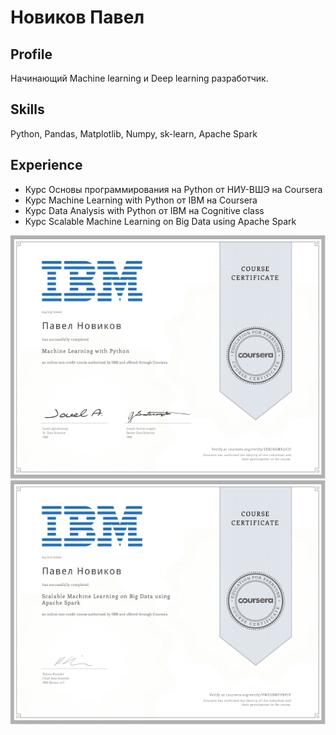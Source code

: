 # Новиков Павел

## Profile
Начинающий Machine learning и Deep learning  разработчик.

## Skills
Python, Pandas, Matplotlib, Numpy, sk-learn, Apache Spark

## Experience
* Курс Основы программирования на Python от НИУ-ВШЭ на Coursera
* Курс Machine Learning with Python от IBM на Coursera
* Курс Data Analysis with Python от IBM на Cognitive class 
* Курс Scalable Machine Learning on Big Data using Apache Spark

![](https://github.com/pablopicass/library/blob/master/Coursera%20ML%20small.jpg) 
![](https://github.com/pablopicass/library/blob/master/Coursera%20AS%20small.jpg)


